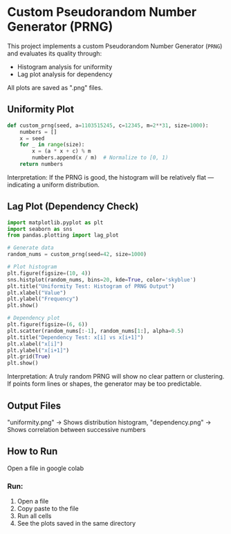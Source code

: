 
# Custom Pseudorandom Number Generator (PRNG)

This project implements a custom Pseudorandom Number Generator (`PRNG`) and evaluates its quality through:
-  Histogram analysis for uniformity
-  Lag plot analysis for dependency

All plots are saved as ".png" files.

## Uniformity Plot

```python
def custom_prng(seed, a=1103515245, c=12345, m=2**31, size=1000):
    numbers = []
    x = seed
    for _ in range(size):
        x = (a * x + c) % m
        numbers.append(x / m)  # Normalize to [0, 1)
    return numbers
```

Interpretation:
If the PRNG is good, the histogram will be relatively flat — indicating a uniform distribution.


## Lag Plot (Dependency Check)

```python
import matplotlib.pyplot as plt
import seaborn as sns
from pandas.plotting import lag_plot

# Generate data
random_nums = custom_prng(seed=42, size=1000)

# Plot histogram
plt.figure(figsize=(10, 4))
sns.histplot(random_nums, bins=20, kde=True, color='skyblue')
plt.title("Uniformity Test: Histogram of PRNG Output")
plt.xlabel("Value")
plt.ylabel("Frequency")
plt.show()

# Dependency plot
plt.figure(figsize=(6, 6))
plt.scatter(random_nums[:-1], random_nums[1:], alpha=0.5)
plt.title("Dependency Test: x[i] vs x[i+1]")
plt.xlabel("x[i]")
plt.ylabel("x[i+1]")
plt.grid(True)
plt.show()
```

Interpretation:
A truly random PRNG will show no clear pattern or clustering.
If points form lines or shapes, the generator may be too predictable.

## Output Files

 "uniformity.png" → Shows distribution histogram, 
 "dependency.png" → Shows correlation between successive numbers

##  How to Run
Open a file in google colab

### Run:
1. Open a file
2. Copy paste to the file
3. Run all cells
4. See the plots saved in the same directory
